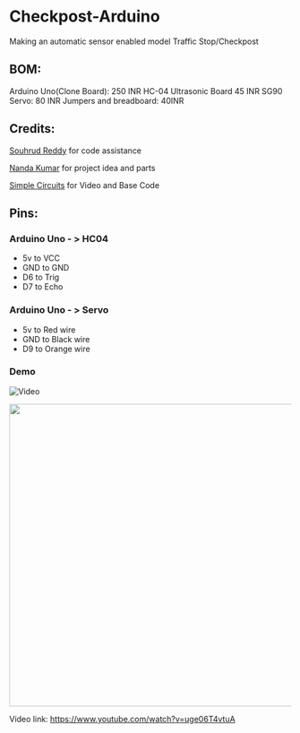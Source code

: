 # Checkpost-Arduino
Making an automatic sensor enabled model Traffic Stop/Checkpost


## BOM:
Arduino Uno(Clone Board): 250 INR
HC-04 Ultrasonic Board 45 INR
SG90 Servo: 80 INR
Jumpers and breadboard: 40INR

## Credits: 
[Souhrud Reddy](https://github.com/sounddrill) for code assistance 

[Nanda Kumar](https://Nkcam20) for project idea and parts

[Simple Circuits](https://www.youtube.com/watch?v=PFF4DTkMsaM) for Video and Base Code

## Pins:
### Arduino Uno - > HC04

- 5v to VCC
- GND to GND
- D6 to Trig
- D7 to Echo

### Arduino Uno - > Servo

- 5v to Red wire
- GND to Black wire
- D9 to Orange wire


### Demo
![Video](https://youtu.be/uge06T4vtuA?si=NgB7UuS2WkR5ETJL)

[<img src="https://img.youtube.com/vi/uge06T4vtuA/hqdefault.jpg" width="800" height="540"
/>](https://www.youtube.com/embed/uge06T4vtuA)


Video link:
https://www.youtube.com/watch?v=uge06T4vtuA